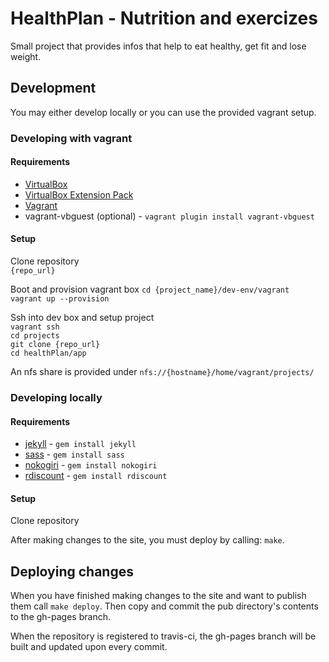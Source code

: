 HealthPlan - Nutrition and exercizes
================

Small project that provides infos that help to eat healthy, get fit and lose weight.

## Development

You may either develop locally or you can use the provided vagrant setup.

### Developing with vagrant

#### Requirements

* [VirtualBox](https://www.virtualbox.org/wiki/Downloads)
* [VirtualBox Extension Pack](http://www.oracle.com/technetwork/server-storage/virtualbox/downloads/index.html#extpack)
* [Vagrant](http://downloads.vagrantup.com/)
* vagrant-vbguest (optional) - ```vagrant plugin install vagrant-vbguest```

#### Setup

Clone repository  
```{repo_url}```

Boot and provision vagrant box
```cd {project_name}/dev-env/vagrant```  
```vagrant up --provision```

Ssh into dev box and setup project  
```vagrant ssh```  
```cd projects```  
```git clone {repo_url}```  
```cd healthPlan/app```

An nfs share is provided under ```nfs://{hostname}/home/vagrant/projects/```  

### Developing locally

#### Requirements

* [jekyll](http://jekyllrb.com/) - ```gem install jekyll```
* [sass](http://sass-lang.com/install) - ```gem install sass```
* [nokogiri](https://rubygems.org/gems/nokogiri) - ```gem install nokogiri```
* [rdiscount](https://rubygems.org/gems/rdiscount) - ```gem install rdiscount```

#### Setup

Clone repository  

After making changes to the site, you must deploy by calling: ```make```.

## Deploying changes

When you have finished making changes to the site and want to publish them call ```make deploy```.
Then copy and commit the pub directory's contents to the gh-pages branch.

When the repository is registered to travis-ci, the gh-pages branch will be built and updated upon every commit.
